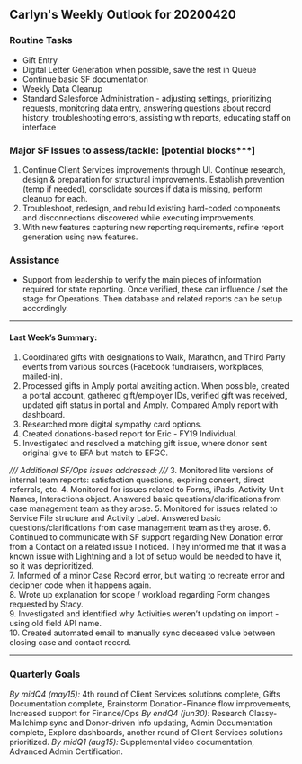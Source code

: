 ## Carlyn's Weekly Outlook for 20200420
### Routine Tasks
* Gift Entry
* Digital Letter Generation when possible, save the rest in Queue
* Continue basic SF documentation
* Weekly Data Cleanup
* Standard Salesforce Administration - adjusting settings, prioritizing requests, monitoring data entry, answering questions about record history, troubleshooting errors, assisting with reports, educating staff on interface

### Major SF Issues to assess/tackle: [potential blocks***]
1. Continue Client Services improvements through UI.  Continue research, design & preparation for structural improvements.  Establish prevention (temp if needed), consolidate sources if data is missing, perform cleanup for each.
2. Troubleshoot, redesign, and rebuild existing hard-coded components and disconnections discovered while executing improvements.
3. With new features capturing new reporting requirements, refine report generation using new features.

### Assistance
* Support from leadership to verify the main pieces of information required for state reporting.  Once verified, these can influence / set the stage for Operations.  Then database and related reports can be setup accordingly.

- - - -
#### Last Week’s Summary:
1. Coordinated gifts with designations to Walk, Marathon, and Third Party events from various sources (Facebook fundraisers, workplaces, mailed-in).
2. Processed gifts in Amply portal awaiting action.  When possible, created a portal account, gathered gift/employer IDs, verified gift was received, updated gift status in portal and Amply.  Compared Amply report with dashboard.
3. Researched more digital sympathy card options. 
4. Created donations-based report for Eric - FY19 Individual.  
5. Investigated and resolved a matching gift issue, where donor sent original give to EFA but match to EFGC.  

*/// Additional SF/Ops issues addressed: ///*
3. Monitored lite versions of internal team reports: satisfaction questions, expiring consent, direct referrals, etc.
4. Monitored for issues related to Forms, iPads, Activity Unit Names, Interactions object.  Answered basic questions/clarifications from case management team as they arose.
5. Monitored for issues related to Service File structure and Activity Label.  Answered basic questions/clarifications from case management team as they arose.
6. Continued to communicate with SF support regarding New Donation error from a Contact on a related issue I noticed.  They informed me that it was a known issue with Lightning and a lot of setup would be needed to have it, so it was deprioritized.  
7. Informed of a minor Case Record error, but waiting to recreate error and decipher code when it happens again.  
8. Wrote up explanation for scope / workload regarding Form changes requested by Stacy.  
9. Investigated and identified why Activities weren’t updating on import - using old field API name.  
10. Created automated email to manually sync deceased value between closing case and contact record.  

- - - -
### Quarterly Goals
*By midQ4 (may15):* 4th round of Client Services solutions complete, Gifts Documentation complete, Brainstorm Donation-Finance flow improvements, Increased support for Finance/Ops
*By endQ4 (jun30):* Research Classy-Mailchimp sync and Donor-driven info updating, Admin Documentation complete, Explore dashboards, another round of Client Services solutions prioritized.
*By midQ1 (aug15):* Supplemental video documentation, Advanced Admin Certification. 